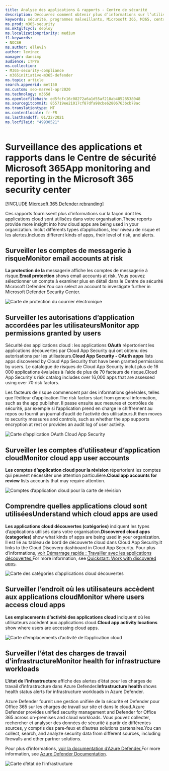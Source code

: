 ```yaml
---
title: Analyse des applications & rapports - Centre de sécurité
description: Découvrez comment obtenir plus d’informations sur l’utilisation des applications cloud dans votre organisation. Inclut différents types d’applications, leur niveau de risque et les alertes.
keywords: sécurité, programmes malveillants, Microsoft 365, M365, centre de sécurité, surveiller, signaler, applications
ms.prod: m365-security
ms.mktglfcycl: deploy
ms.localizationpriority: medium
f1.keywords:
- NOCSH
ms.author: ellevin
author: levinec
manager: dansimp
audience: ITPro
ms.collection:
- M365-security-compliance
- m365initiative-m365-defender
ms.topic: article
search.appverid: met150
ms.custom: seo-marvel-apr2020
ms.technology: m365d
ms.openlocfilehash: ed5fcfc16c08272a6a1d55af210ab48528538048
ms.sourcegitcommit: 855719ee21017cf87dfa98cbe62806763bcb78ac
ms.translationtype: MT
ms.contentlocale: fr-FR
ms.lasthandoff: 01/22/2021
ms.locfileid: "49930521"
---
```

# <a name="app-monitoring-and-reporting-in-the-microsoft-365-security-center"></a><span data-ttu-id="d21a8-105">Surveillance des applications et rapports dans le Centre de sécurité Microsoft 365</span><span class="sxs-lookup"><span data-stu-id="d21a8-105">App monitoring and reporting in the Microsoft 365 security center</span></span>

[!INCLUDE [Microsoft 365 Defender rebranding](../includes/microsoft-defender.md)]


<span data-ttu-id="d21a8-106">Ces rapports fournissent plus d’informations sur la façon dont les applications cloud sont utilisées dans votre organisation.</span><span class="sxs-lookup"><span data-stu-id="d21a8-106">These reports provide more insight into how cloud apps are being used in your organization.</span></span> <span data-ttu-id="d21a8-107">Inclut différents types d’applications, leur niveau de risque et les alertes.</span><span class="sxs-lookup"><span data-stu-id="d21a8-107">Includes different kinds of apps, their level of risk, and alerts.</span></span>

## <a name="monitor-email-accounts-at-risk"></a><span data-ttu-id="d21a8-108">Surveiller les comptes de messagerie à risque</span><span class="sxs-lookup"><span data-stu-id="d21a8-108">Monitor email accounts at risk</span></span>

<span data-ttu-id="d21a8-109">**La protection de la** messagerie affiche les comptes de messagerie à risque.</span><span class="sxs-lookup"><span data-stu-id="d21a8-109">**Email protection** shows email accounts at risk.</span></span> <span data-ttu-id="d21a8-110">Vous pouvez sélectionner un compte à examiner plus en détail dans le Centre de sécurité Microsoft Defender.</span><span class="sxs-lookup"><span data-stu-id="d21a8-110">You can select an account to investigate further in Microsoft Defender Security Center.</span></span>

![Carte de protection du courrier électronique](../../media/email-protection.png)

## <a name="monitor-app-permissions-granted-by-users"></a><span data-ttu-id="d21a8-112">Surveiller les autorisations d’application accordées par les utilisateurs</span><span class="sxs-lookup"><span data-stu-id="d21a8-112">Monitor app permissions granted by users</span></span>

<span data-ttu-id="d21a8-113">Sécurité des applications cloud : les applications **OAuth** répertorient les applications découvertes par Cloud App Security qui ont obtenu des autorisations par les utilisateurs.</span><span class="sxs-lookup"><span data-stu-id="d21a8-113">**Cloud App Security - OAuth apps** lists apps discovered by Cloud App Security that have been granted permissions by users.</span></span> <span data-ttu-id="d21a8-114">Le catalogue de risques de Cloud App Security inclut plus de 16 000 applications évaluées à l’aide de plus de 70 facteurs de risque.</span><span class="sxs-lookup"><span data-stu-id="d21a8-114">Cloud App Security's risk catalog includes over 16,000 apps that are assessed using over 70 risk factors.</span></span>

<span data-ttu-id="d21a8-115">Les facteurs de risque commencent par des informations générales, telles que l’éditeur d’application.</span><span class="sxs-lookup"><span data-stu-id="d21a8-115">The risk factors start from general information, such as the app publisher.</span></span> <span data-ttu-id="d21a8-116">Il passe ensuite aux mesures et contrôles de sécurité, par exemple si l’application prend en charge le chiffrement au repos ou fournit un journal d’audit de l’activité des utilisateurs.</span><span class="sxs-lookup"><span data-stu-id="d21a8-116">It then moves to security measures and controls, such as whether the app supports encryption at rest or provides an audit log of user activity.</span></span>

![Carte d’application OAuth Cloud App Security](../../media/cloud-app-security-oauth-apps.png)

## <a name="monitor-cloud-app-user-accounts"></a><span data-ttu-id="d21a8-118">Surveiller les comptes d’utilisateur d’application cloud</span><span class="sxs-lookup"><span data-stu-id="d21a8-118">Monitor cloud app user accounts</span></span>

<span data-ttu-id="d21a8-119">**Les comptes d’application cloud pour la révision** répertorient les comptes qui peuvent nécessiter une attention particulière.</span><span class="sxs-lookup"><span data-stu-id="d21a8-119">**Cloud app accounts for review** lists accounts that may require attention.</span></span>

![Comptes d’application cloud pour la carte de révision](../../media/cloud-app-accounts-for-review.png)

## <a name="understand-which-cloud-apps-are-used"></a><span data-ttu-id="d21a8-121">Comprendre quelles applications cloud sont utilisées</span><span class="sxs-lookup"><span data-stu-id="d21a8-121">Understand which cloud apps are used</span></span>

<span data-ttu-id="d21a8-122">**Les applications cloud découvertes (catégories)** indiquent les types d’applications utilisés dans votre organisation.</span><span class="sxs-lookup"><span data-stu-id="d21a8-122">**Discovered cloud apps (categories)** show what kinds of apps are being used in your organization.</span></span> <span data-ttu-id="d21a8-123">Il est lié au tableau de bord de découverte cloud dans Cloud App Security.</span><span class="sxs-lookup"><span data-stu-id="d21a8-123">It links to the Cloud Discovery dashboard in Cloud App Security.</span></span> <span data-ttu-id="d21a8-124">Pour plus d’informations, [voir Démarrage rapide : Travailler avec les applications découvertes.](https://docs.microsoft.com/cloud-app-security/discovered-apps)</span><span class="sxs-lookup"><span data-stu-id="d21a8-124">For more information, see [Quickstart: Work with discovered apps](https://docs.microsoft.com/cloud-app-security/discovered-apps).</span></span>  

![Carte des catégories d’applications cloud découvertes](../../media/discovered-cloud-apps-categories.png)

## <a name="monitor-where-users-access-cloud-apps"></a><span data-ttu-id="d21a8-126">Surveiller l’endroit où les utilisateurs accèdent aux applications cloud</span><span class="sxs-lookup"><span data-stu-id="d21a8-126">Monitor where users access cloud apps</span></span>

<span data-ttu-id="d21a8-127">**Les emplacements d’activité des applications cloud** indiquent où les utilisateurs accèdent aux applications cloud.</span><span class="sxs-lookup"><span data-stu-id="d21a8-127">**Cloud app activity locations** show where users are accessing cloud apps.</span></span>

![Carte d’emplacements d’activité de l’application cloud](../../media/cloud-app-activity-locations.png)

## <a name="monitor-health-for-infrastructure-workloads"></a><span data-ttu-id="d21a8-129">Surveiller l’état des charges de travail d’infrastructure</span><span class="sxs-lookup"><span data-stu-id="d21a8-129">Monitor health for infrastructure workloads</span></span>

<span data-ttu-id="d21a8-130">**L’état de l’infrastructure** affiche des alertes d’état pour les charges de travail d’infrastructure dans Azure Defender.</span><span class="sxs-lookup"><span data-stu-id="d21a8-130">**Infrastructure health** shows health status alerts for infrastructure workloads in Azure Defender.</span></span>

<span data-ttu-id="d21a8-131">Azure Defender fournit une gestion unifiée de la sécurité et Defender pour Office 365 sur les charges de travail sur site et dans le cloud.</span><span class="sxs-lookup"><span data-stu-id="d21a8-131">Azure Defender provides unified security management and Defender for Office 365 across on-premises and cloud workloads.</span></span> <span data-ttu-id="d21a8-132">Vous pouvez collecter, rechercher et analyser des données de sécurité à partir de différentes sources, y compris des pare-feux et d’autres solutions partenaires.</span><span class="sxs-lookup"><span data-stu-id="d21a8-132">You can collect, search, and analyze security data from different sources, including firewalls and other partner solutions.</span></span>

<span data-ttu-id="d21a8-133">Pour plus d’informations, [voir la documentation d’Azure Defender.](https://docs.microsoft.com/azure/security-center/)</span><span class="sxs-lookup"><span data-stu-id="d21a8-133">For more information, see [Azure Defender Documentation](https://docs.microsoft.com/azure/security-center/).</span></span>

![Carte d’état de l’infrastructure](../../media/infrastructure-health.png)
